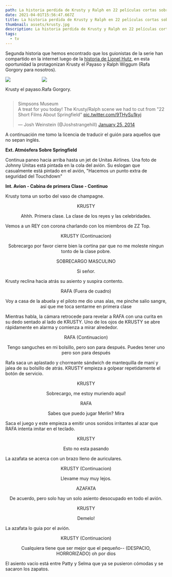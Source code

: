 ```yaml
---
path: La historia perdida de Krusty y Ralph en 22 películas cortas sobre Springfield
date: 2021-04-01T15:56:47.667Z
title: La historia perdida de Krusty y Ralph en 22 películas cortas sobre Springfield
thumbnail: assets/krusty.jpg
description: La historia perdida de Krusty y Ralph en 22 películas cortas sobre Springfield
tags:
  - tv
---
```

Segunda historia que hemos encontrado que los guionistas de la serie han compartido en la internet luego de la [historia de Lionel Hutz](/blog/la-historia-perdida-de-lionel-hutz-en-22-películas-cortas-sobre-springfield/), en esta oportunidad la protagonizan Krusty el Payaso y Ralph Wiggum (Rafa Gorgory para nosotros).

<div style="display:flex">
<div>
<img src="/assets/krusty.gif" class="center polaroid"/>
<p style="textAlign: center, color: black, marginTop: -34px">Krusty el payaso.</p>
</div>
<div>

<img src="/assets/rafa.jpg" class="center fifty polaroid"/>
<p style="textAlign: center, color: black, marginTop: -34px">Rafa Gorgory.</p>
</div>

</div>

<blockquote class="twitter-tweet"><p lang="en" dir="ltr">Simpsons Museum<br/>A treat for you today! The Krusty/Ralph scene we had to cut from &quot;22 Short Films About Springfield&quot; <a href="http://t.co/9THySu1kyj">pic.twitter.com/9THySu1kyj</a></p>&mdash; Josh Weinstein (@Joshstrangehill) <a href="https://twitter.com/Joshstrangehill/status/427154321675808768?ref_src=twsrc%5Etfw">January 25, 2014</a></blockquote> <script async src="https://platform.twitter.com/widgets.js" charset="utf-8"></script>

A continuación me tomo la licencia de traducir el guión para aquellos que no sepan inglés.

**Ext. Atmósfera Sobre Springfield**

Continua paneo hacia arriba hasta un jet de Unitas Airlines. Una foto de Johnny Unitas está pintada en la cola del avión. Su eslogan que casualmente está pintado en el avión,  "Hacemos un punto extra de seguridad del Touchdown" 

**Int. Avion - Cabina de primera Clase - Continuo**

Krusty toma un sorbo del vaso de champagne.

<p style="text-align:center">KRUSTY</p>
<p style="text-align:center">Ahhh. Primera clase. La clase de los reyes y las celebridades.</p>
Vemos a un REY con corona charlando con los miembros de ZZ Top.
<p style="text-align:center">KRUSTY (Continuacion)</p>
<p style="text-align:center">Sobrecargo por favor cierre bien la cortina par que no me moleste ningun tonto de la clase pobre.</p>
<p style="text-align:center">SOBRECARGO MASCULINO</p>
<p style="text-align:center">Si señor.</p>
Krusty reclina hacia atrás su asiento y suspira contento.
<p style="text-align:center">RAFA (Fuera de cuadro)</p>
<p style="text-align:center">Voy a casa de la abuela y el piloto me dio unas alas, me pinche salio sangre, así que me toca sentarme en primera clase</p>
Mientras habla, la cámara retrocede para revelar a RAFA con una curita en su dedo sentado al lado de KRUSTY. Uno de los ojos de KRUSTY se abre rápidamente en alarma y comienza a mirar alrededor.
<p style="text-align:center">RAFA (Continuacion)</p>
<p style="text-align:center">Tengo sanguches en mi bolsillo, pero son para después. Puedes tener uno pero son para después</p>
Rafa saca un aplastado y chorreante sándwich de mantequilla de maní y jalea de su bolsillo de atrás. KRUSTY empieza a golpear repetidamente el botón de servicio.
<p style="text-align:center">KRUSTY</p>
<p style="text-align:center">Sobrecargo, me estoy muriendo aquí!</p>
<p style="text-align:center">RAFA</p>
<p style="text-align:center">Sabes que puedo jugar Merlin? Mira</p>
Saca el juego y este empieza a emitir unos sonidos irritantes al azar que RAFA intenta imitar en el teclado.
<p style="text-align:center">KRUSTY</p>
<p style="text-align:center">Esto no esta pasando</p>
La azafata se acerca con un brazo lleno de auriculares. 
<p style="text-align:center">KRUSTY (Continuacion)</p>
<p style="text-align:center">Llevame muy muy lejos.</p>
<p style="text-align:center">AZAFATA</p>
<p style="text-align:center">De acuerdo, pero solo hay un solo asiento desocupado en todo el avión.</p>
<p style="text-align:center">KRUSTY</p>
<p style="text-align:center">Demelo!</p>
La azafata lo guia por el avión.
<p style="text-align:center">KRUSTY (Continuacion)</p>
<p style="text-align:center">Cualquiera tiene que ser mejor que el pequeño-- (DESPACIO, HORRORIZADO) oh por dios</p>
El asiento vacío está entre Patty  y Selma que ya se pusieron cómodas y se sacaron los zapatos.